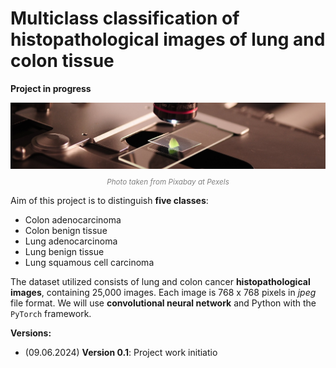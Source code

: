 # Multiclass classification of histopathological images of lung and colon tissue
**Project in progress**
<center>
  <img src="dataset-cover.jpeg" alt="Dataset cover" width="1000">
</center>
<p align="center" style="font-size: smaller; color: gray; font-style: italic;">
  Photo taken from Pixabay at Pexels
</p>


Aim of this project is to distinguish **five classes**:
* Colon adenocarcinoma
* Colon benign tissue
* Lung adenocarcinoma
* Lung benign tissue
* Lung squamous cell carcinoma

The dataset utilized consists of lung and colon cancer **histopathological images**, containing 25,000 images. Each image is 768 x 768 pixels in *jpeg* file format. 
We will use **convolutional neural network** and Python with the `PyTorch` framework.

**Versions:**
* (09.06.2024) **Version 0.1**: Project work initiatio

